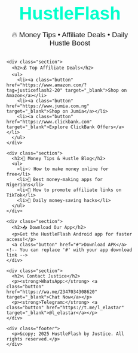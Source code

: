 <!DOCTYPE html>
<html lang="en">
<head>
  <meta charset="UTF-8" />
  <meta name="viewport" content="width=device-width, initial-scale=1.0"/>
  <title>HustleFlash - Money Tips & Affiliate Deals</title>
  <link href="https://fonts.googleapis.com/css2?family=Orbitron:wght@500&display=swap" rel="stylesheet"/>
  <style>
    * {
      margin: 0;
      padding: 0;
      box-sizing: border-box;
      font-family: 'Orbitron', sans-serif;
    }

    body {
      background: url('https://images.unsplash.com/photo-1567427017947-545c5f8d16ad?auto=format&fit=crop&w=1950&q=80') no-repeat center center fixed;
      background-size: cover;
      position: relative;
      color: white;
    }

    body::before {
      content: "";
      position: absolute;
      top: 0; left: 0;
      width: 100%;
      height: 100%;
      background-color: rgba(0, 0, 0, 0.75);
      z-index: 0;
    }

    .container {
      position: relative;
      z-index: 1;
      padding: 2rem;
      max-width: 1000px;
      margin: auto;
    }

    h1 {
      font-size: 3rem;
      text-align: center;
      color: #00ffcc;
      margin-bottom: 1rem;
    }

    p {
      text-align: center;
      font-size: 1.2rem;
      margin-bottom: 2rem;
    }

    a.button {
      display: inline-block;
      margin: 1rem auto;
      padding: 0.75rem 1.5rem;
      background: #00ffcc;
      color: #000;
      text-decoration: none;
      font-weight: bold;
      border-radius: 10px;
      transition: background 0.3s ease;
    }

    a.button:hover {
      background: #00e6b8;
    }

    .section {
      margin-top: 3rem;
    }

    .section h2 {
      text-align: center;
      margin-bottom: 1rem;
      font-size: 2rem;
      color: #ffcc00;
    }

    ul {
      list-style-type: none;
      padding: 0;
      text-align: center;
    }

    ul li {
      margin-bottom: 1rem;
    }

    .footer {
      margin-top: 4rem;
      text-align: center;
      font-size: 0.9rem;
      color: #aaa;
    }
  </style>
</head>
<body>
  <div class="container">
    <h1>HustleFlash</h1>
    <p>🔥 Money Tips • Affiliate Deals • Daily Hustle Boost</p>
    
    <div class="section">
      <h2>💰 Top Affiliate Deals</h2>
      <ul>
        <li><a class="button" href="https://www.amazon.com/?tag=justiceflash2-20" target="_blank">Shop on Amazon</a></li>
        <li><a class="button" href="https://www.jumia.com.ng" target="_blank">Shop on Jumia</a></li>
        <li><a class="button" href="https://www.clickbank.com" target="_blank">Explore ClickBank Offers</a></li>
      </ul>
    </div>

    <div class="section">
      <h2>🧠 Money Tips & Hustle Blog</h2>
      <ul>
        <li>💡 How to make money online for free</li>
        <li>📱 Best money-making apps for Nigerians</li>
        <li>🛒 How to promote affiliate links on TikTok</li>
        <li>🎯 Daily money-saving hacks</li>
      </ul>
    </div>

    <div class="section">
      <h2>📥 Download Our App</h2>
      <p>Get the HustleFlash Android app for faster access!</p>
      <a class="button" href="#">Download APK</a> <!-- You can replace '#' with your app download link -->
    </div>

    <div class="section">
      <h2>📞 Contact Justice</h2>
      <p><strong>WhatsApp:</strong> <a class="button" href="https://wa.me/2347034308620" target="_blank">Chat Now</a></p>
      <p><strong>Telegram:</strong> <a class="button" href="https://t.me/l_elastar" target="_blank">@l_elastar</a></p>
    </div>

    <div class="footer">
      <p>&copy; 2025 HustleFlash by Justice. All rights reserved.</p>
    </div>
  </div>
</body>
</html>
